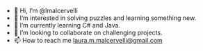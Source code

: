 - 👋 Hi, I’m @lmalcervelli
- 👀 I’m interested in solving puzzles and learning something new.
- 🌱 I’m currently learning C# and Java.
- 💞️ I’m looking to collaborate on challenging projects.
- 📫 How to reach me laura.m.malcervelli@gmail.com

<!---
lmalcervelli/lmalcervelli is a ✨ special ✨ repository because its `README.md` (this file) appears on your GitHub profile.
You can click the Preview link to take a look at your changes.
--->
